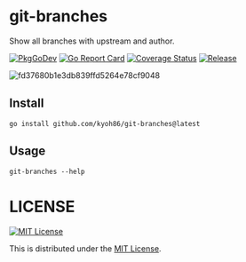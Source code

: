 # git-branches

Show all branches with upstream and author.

[![PkgGoDev](https://pkg.go.dev/badge/kyoh86/git-branches)](https://pkg.go.dev/kyoh86/git-branches)
[![Go Report Card](https://goreportcard.com/badge/github.com/kyoh86/git-branches)](https://goreportcard.com/report/github.com/kyoh86/git-branches)
[![Coverage Status](https://img.shields.io/codecov/c/github/kyoh86/git-branches.svg)](https://codecov.io/gh/kyoh86/git-branches)
[![Release](https://github.com/kyoh86/git-branches/workflows/Release/badge.svg)](https://github.com/kyoh86/git-branches/releases)

![fd37680b1e3db839ffd5264e78cf9048](https://user-images.githubusercontent.com/5582459/109167517-2e0e1380-77c1-11eb-8806-cbc8ba9d310e.png)


## Install

```
go install github.com/kyoh86/git-branches@latest
```

## Usage

```
git-branches --help
```

# LICENSE

[![MIT License](http://img.shields.io/badge/license-MIT-blue.svg)](http://www.opensource.org/licenses/MIT)

This is distributed under the [MIT License](http://www.opensource.org/licenses/MIT).
